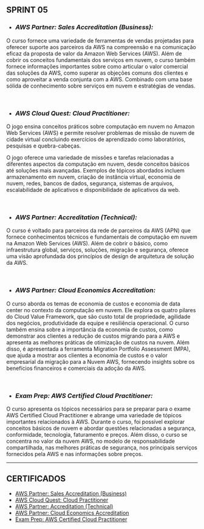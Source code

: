 ## SPRINT 05


* ### *AWS Partner: Sales Accreditation (Business):*

O curso fornece uma variedade de ferramentas de vendas projetadas para oferecer suporte aos parceiros da AWS na compreensão e na comunicação eficaz da proposta de valor da Amazon Web Services (AWS). Além de cobrir os conceitos fundamentais dos serviços em nuvem, o curso também fornece informações importantes sobre como articular o valor comercial das soluções da AWS, como superar as objeções comuns dos clientes e como aproveitar a venda conjunta com a AWS. Combinado com uma base sólida de conhecimento sobre serviços em nuvem e estratégias de vendas.

</br>


* ### *AWS Cloud Quest: Cloud Practitioner:*

O jogo ensina conceitos práticos sobre computação em nuvem no Amazon Web Services (AWS) e permite resolver problemas de missão de nuvem de cidade virtual concluindo exercícios de aprendizado como laboratórios, pesquisas e quebra-cabeças.

O jogo oferece uma variedade de missões e tarefas relacionadas a diferentes aspectos da computação em nuvem, desde conceitos básicos até soluções mais avançadas. Exemplos de tópicos abordados incluem armazenamento em nuvem, criação de instância virtual, economia de nuvem, redes, bancos de dados, segurança, sistemas de arquivos, escalabilidade de aplicativos e disponibilidade de aplicativos da web.

</br>


* ### *AWS Partner: Accreditation (Technical):*

O curso é voltado para parceiros da rede de parceiros da AWS (APN) que fornece conhecimentos técnicos e  fundamentais de computação em nuvem na Amazon Web Services (AWS). Além de cobrir o básico, como infraestrutura global, serviços, soluções, migração e segurança, oferece uma visão aprofundada dos princípios de design de arquitetura de solução da AWS. 

</br>


* ### *AWS Partner: Cloud Economics Accreditation:*

O curso aborda os temas de economia de custos e economia de data center no contexto da computação em nuvem. Ele explora os quatro pilares do Cloud Value Framework, que são custo total de propriedade, agilidade dos negócios, produtividade da equipe e resiliência operacional. O curso também ensina sobre a importância da economia de custos, como demonstrar aos clientes a redução de custos migrando para a AWS e apresenta as melhores práticas de otimização de custos na nuvem. Além disso, é apresentada a ferramenta Migration Portfolio Assessment (MPA), que ajuda a mostrar aos clientes a economia de custos e o valor empresarial da migração para a Nuvem AWS, fornecendo insights sobre os benefícios financeiros e comerciais da adoção da AWS.

</br>


* ### *Exam Prep: AWS Certified Cloud Practitioner:*

O curso apresenta os tópicos necessários para se preparar para o exame AWS Certified Cloud Practitioner e abrange uma variedade de tópicos importantes relacionados à AWS. Durante o curso, foi possível explorar conceitos básicos de nuvem e abordar questões relacionadas a segurança, conformidade, tecnologia, faturamento e preços. Além disso, o curso se concentra no valor da nuvem AWS, no modelo de responsabilidade compartilhada, nas melhores práticas de segurança, nos principais serviços fornecidos pela AWS e nas informações sobre preços. 
___

## CERTIFICADOS

* [AWS Partner: Sales Accreditation (Business)](certificados/certificado-sales-accreditation.png)
* [AWS Cloud Quest: Cloud Practitioner](certificados/certificado-cloud-practitioner.png)
* [AWS Partner: Accreditation (Technical)](certificados/certificado-sales-accreditation.png)
* [AWS Partner: Cloud Economics Accreditation](certificados/certificado-cloud-economics-accreditation.png)
* [Exam Prep: AWS Certified Cloud Practitioner](certificados/print-conclusao-exam-prep-aws-certified-cloud-practitioner.png)